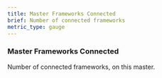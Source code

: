 ```yaml
---
title: Master Frameworks Connected
brief: Number of connected frameworks
metric_type: gauge
---
```

### Master Frameworks Connected

Number of connected frameworks, on this master.